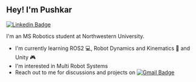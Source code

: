 ## Hey! I'm Pushkar
[![Linkedin Badge](https://img.shields.io/badge/-Pushkar%20Dave-0072b1?style=flat&logo=Linkedin&logoColor=white)](https://www.linkedin.com/in/pushkar-dave/ "Connect on LinkedIn")

I'm an MS Robotics student at Northwestern University.
- I'm currently learning ROS2 💻, Robot Dynamics and Kinematics 🦾 and Unity 🎮
- I'm interested in Multi Robot Systems
- Reach out to me for discussions and projects on [![Gmail Badge](https://img.shields.io/badge/-pushkardave.vnit@gmail.com-c14438?style=flat&logo=Gmail&logoColor=white)](mailto:pushkardave.vnit@gmail.com "Connect via Email")


<!--
**rdlynx19/rdlynx19** is a ✨ _special_ ✨ repository because its `README.md` (this file) appears on your GitHub profile.

Here are some ideas to get you started:

- 🔭 I’m currently working on ...
- 🌱 I’m currently learning ...
- 👯 I’m looking to collaborate on ...
- 🤔 I’m looking for help with ...
- 💬 Ask me about ...
- 📫 How to reach me: ...
- 😄 Pronouns: ...
- ⚡ Fun fact: ...
-->

